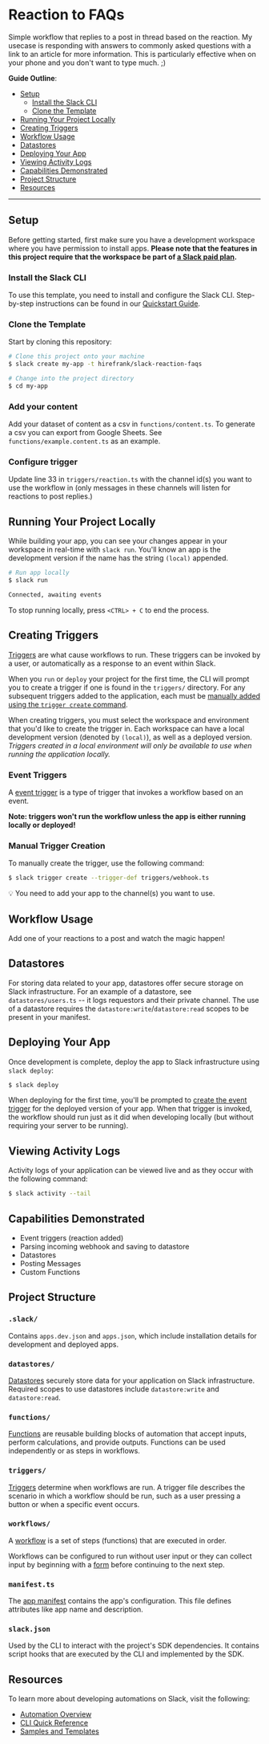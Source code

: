 # Reaction to FAQs

Simple workflow that replies to a post in thread based on the reaction. My usecase is responding with answers to commonly asked questions with a link to an article for more information. This is particularly effective when on your phone and you don't want to type much. ;)

**Guide Outline**:

- [Setup](#setup)
  - [Install the Slack CLI](#install-the-slack-cli)
  - [Clone the Template](#clone-the-template)
- [Running Your Project Locally](#running-your-project-locally)
- [Creating Triggers](#creating-triggers)
- [Workflow Usage](#workflow-usage)
- [Datastores](#datastores)
- [Deploying Your App](#deploying-your-app)
- [Viewing Activity Logs](#viewing-activity-logs)
- [Capabilities Demonstrated](#capabilities-demonstrated)
- [Project Structure](#project-structure)
- [Resources](#resources)

---

## Setup

Before getting started, first make sure you have a development workspace where
you have permission to install apps. **Please note that the features in this
project require that the workspace be part of
[a Slack paid plan](https://slack.com/pricing).**

### Install the Slack CLI

To use this template, you need to install and configure the Slack CLI.
Step-by-step instructions can be found in our
[Quickstart Guide](https://api.slack.com/automation/quickstart).

### Clone the Template

Start by cloning this repository:

```zsh
# Clone this project onto your machine
$ slack create my-app -t hirefrank/slack-reaction-faqs

# Change into the project directory
$ cd my-app
```

### Add your content

Add your dataset of content as a csv in `functions/content.ts`. To generate a csv you can export from Google Sheets. See `functions/example.content.ts` as an example.


### Configure trigger

Update line 33 in `triggers/reaction.ts` with the channel id(s) you want to use the workflow in (only messages in these channels will listen for reactions to post replies.)


## Running Your Project Locally

While building your app, you can see your changes appear in your workspace in
real-time with `slack run`. You'll know an app is the development version if the
name has the string `(local)` appended.

```zsh
# Run app locally
$ slack run

Connected, awaiting events
```

To stop running locally, press `<CTRL> + C` to end the process.

## Creating Triggers

[Triggers](https://api.slack.com/automation/triggers) are what cause workflows
to run. These triggers can be invoked by a user, or automatically as a response
to an event within Slack.

When you `run` or `deploy` your project for the first time, the CLI will prompt
you to create a trigger if one is found in the `triggers/` directory. For any
subsequent triggers added to the application, each must be
[manually added using the `trigger create` command](#manual-trigger-creation).

When creating triggers, you must select the workspace and environment that you'd
like to create the trigger in. Each workspace can have a local development
version (denoted by `(local)`), as well as a deployed version. _Triggers created
in a local environment will only be available to use when running the
application locally._

### Event Triggers

A [event trigger](https://api.slack.com/automation/triggers/event) is a type of
trigger that invokes a workflow based on an event.

**Note: triggers won't run the workflow unless the app is either running locally
or deployed!**

### Manual Trigger Creation

To manually create the trigger, use the following command:

```zsh
$ slack trigger create --trigger-def triggers/webhook.ts
```

:bulb: You need to add your app to the channel(s) you want to use.

## Workflow Usage

Add one of your reactions to a post and watch the magic happen!

## Datastores

For storing data related to your app, datastores offer secure storage on Slack
infrastructure. For an example of a datastore, see `datastores/users.ts` -- it logs requestors and their private channel.
The use of a datastore requires the `datastore:write`/`datastore:read` scopes to
be present in your manifest.

## Deploying Your App

Once development is complete, deploy the app to Slack infrastructure using
`slack deploy`:

```zsh
$ slack deploy
```

When deploying for the first time, you'll be prompted to
[create the event trigger](#creating-triggers) for the deployed version of your
app. When that trigger is invoked, the workflow should run just as it did when
developing locally (but without requiring your server to be running). 

## Viewing Activity Logs

Activity logs of your application can be viewed live and as they occur with the
following command:

```zsh
$ slack activity --tail
```

## Capabilities Demonstrated
- Event triggers (reaction added)
- Parsing incoming webhook and saving to datastore
- Datastores
- Posting Messages
- Custom Functions


## Project Structure

### `.slack/`

Contains `apps.dev.json` and `apps.json`, which include installation details for
development and deployed apps.

### `datastores/`

[Datastores](https://api.slack.com/automation/datastores) securely store data
for your application on Slack infrastructure. Required scopes to use datastores
include `datastore:write` and `datastore:read`.


### `functions/`

[Functions](https://api.slack.com/automation/functions) are reusable building
blocks of automation that accept inputs, perform calculations, and provide
outputs. Functions can be used independently or as steps in workflows.

### `triggers/`

[Triggers](https://api.slack.com/automation/triggers) determine when workflows
are run. A trigger file describes the scenario in which a workflow should be
run, such as a user pressing a button or when a specific event occurs.

### `workflows/`

A [workflow](https://api.slack.com/automation/workflows) is a set of steps
(functions) that are executed in order.

Workflows can be configured to run without user input or they can collect input
by beginning with a [form](https://api.slack.com/automation/forms) before
continuing to the next step.

### `manifest.ts`

The [app manifest](https://api.slack.com/automation/manifest) contains the app's
configuration. This file defines attributes like app name and description.

### `slack.json`

Used by the CLI to interact with the project's SDK dependencies. It contains
script hooks that are executed by the CLI and implemented by the SDK.

## Resources

To learn more about developing automations on Slack, visit the following:

- [Automation Overview](https://api.slack.com/automation)
- [CLI Quick Reference](https://api.slack.com/automation/cli/quick-reference)
- [Samples and Templates](https://api.slack.com/automation/samples)
